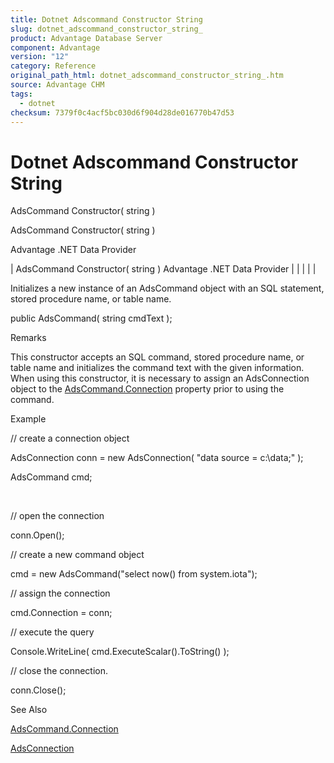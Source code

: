 ```yaml
---
title: Dotnet Adscommand Constructor String
slug: dotnet_adscommand_constructor_string_
product: Advantage Database Server
component: Advantage
version: "12"
category: Reference
original_path_html: dotnet_adscommand_constructor_string_.htm
source: Advantage CHM
tags:
  - dotnet
checksum: 7379f0c4acf5bc030d6f904d28de016770b47d53
---
```


# Dotnet Adscommand Constructor String

AdsCommand Constructor( string )

AdsCommand Constructor( string )

Advantage .NET Data Provider

| AdsCommand Constructor( string )  Advantage .NET Data Provider |  |  |  |  |

Initializes a new instance of an AdsCommand object with an SQL statement, stored procedure name, or table name.

public AdsCommand( string cmdText );

Remarks

This constructor accepts an SQL command, stored procedure name, or table name and initializes the command text with the given information. When using this constructor, it is necessary to assign an AdsConnection object to the [AdsCommand.Connection](dotnet_adscommand_connection.md) property prior to using the command.

Example

// create a connection object

AdsConnection conn = new AdsConnection( "data source = c:\\data;" );

AdsCommand cmd;

 

// open the connection

conn.Open();

// create a new command object

cmd = new AdsCommand("select now() from system.iota");

// assign the connection

cmd.Connection = conn;

// execute the query

Console.WriteLine( cmd.ExecuteScalar().ToString() );

// close the connection.

conn.Close();

See Also

[AdsCommand.Connection](dotnet_adscommand_connection.md)

[AdsConnection](dotnet_adsconnection.md)
